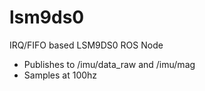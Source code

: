 # lsm9ds0
IRQ/FIFO based LSM9DS0 ROS Node

- Publishes to /imu/data_raw and /imu/mag
- Samples at 100hz

